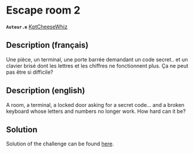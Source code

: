 # Escape room 2

**`Auteur.e`** [KptCheeseWhiz](https://github.com/KptCheeseWhiz)

## Description (français)

Une pièce, un terminal, une porte barrée demandant un code secret.. et un clavier brisé dont les lettres et les chiffres ne fonctionnent plus. Ça ne peut pas être si difficile?

## Description (english)

A room, a terminal, a locked door asking for a secret code... and a broken keyboard whose letters and numbers no longer work. How hard can it be?

## Solution

Solution of the challenge can be found [here](solution/).
